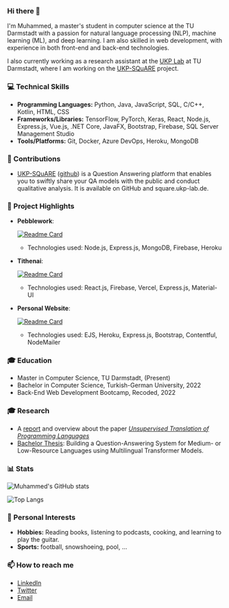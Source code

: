 ### **Hi there 👋**

I'm Muhammed, a master's student in computer science at the TU Darmstadt with a passion for natural language processing (NLP), machine learning (ML), and deep learning. I am also skilled in web development, with experience in both front-end and back-end technologies.

I also currently working as a research assistant at the [UKP Lab](https://www.ukp.tu-darmstadt.de/) at TU Darmstadt, where I am working on the [UKP-SQuARE](https://square.ukp-lab.de) project.

### **💻 Technical Skills**

- **Programming Languages:** Python, Java, JavaScript, SQL, C/C++, Kotlin, HTML, CSS
- **Frameworks/Libraries:** TensorFlow, PyTorch, Keras, React, Node.js, Express.js, Vue.js, .NET Core, JavaFX, Bootstrap, Firebase, SQL Server Management Studio
- **Tools/Platforms:** Git, Docker, Azure DevOps, Heroku, MongoDB

### **🤝 Contributions**

- [UKP-SQuARE](https://square.ukp-lab.de) ([github](https://github.com/UKP-SQuARE)) is a Question Answering platform that enables you to swiftly share your QA models with the public and conduct qualitative analysis. It is available on GitHub and square.ukp-lab.de.

### **🌟 Project Highlights**

- **Pebblework**:  

    [![Readme Card](https://github-readme-stats.vercel.app/api/pin/?username=muhammed-shihebi&repo=backend-capstone-turkey-pebble-work&theme=tokyonight)](https://github.com/muhammed-shihebi/backend-capstone-turkey-pebble-work)
    
    - Technologies used: Node.js, Express.js, MongoDB, Firebase, Heroku


- **Tithenai**:

    [![Readme Card](https://github-readme-stats.vercel.app/api/pin/?username=muhammed-shihebi&repo=tithenai&theme=tokyonight)](https://github.com/muhammed-shihebi/tithenai)
    - Technologies used: React.js, Firebase, Vercel, Express.js, Material-UI

- **Personal Website**:

    [![Readme Card](https://github-readme-stats.vercel.app/api/pin/?username=muhammed-shihebi&repo=personal-website&theme=tokyonight)](https://github.com/muhammed-shihebi/personal-website)
    - Technologies used: EJS, Heroku, Express.js, Bootstrap, Contentful, NodeMailer

### **🎓 Education**

- Master in Computer Science, TU Darmstadt, (Present)
- Bachelor in Computer Science, Turkish-German University, 2022
- Back-End Web Development Bootcamp, Recoded, 2022

### **🎓 Research**

- A [report](https://drive.google.com/file/d/1KYouxCw3UESN8K6bPGlPXiRsI4e9JH4F/view?usp=share_link) and overview about the paper [*Unsupervised Translation of Programming Languages*](https://arxiv.org/abs/2006.03511)
- [Bachelor Thesis](https://drive.google.com/file/d/1oLJV-9e27A1toQd_YaPPhyD92O7LYpty/view): Building a Question-Answering System for Medium- or Low-Resource Languages using Multilingual Transformer Models.

### **📊 Stats**

![Muhammed's GitHub stats](https://github-readme-stats.vercel.app/api?username=muhammed-shihebi&show_icons=true&theme=tokyonight&hide_title=True)

![Top Langs](https://github-readme-stats.vercel.app/api/top-langs/?username=muhammed-shihebi&theme=tokyonight)

### **🎉 Personal Interests**

- **Hobbies:** Reading books, listening to podcasts, cooking, and learning to play the guitar.
- **Sports:** football, snowshoeing, pool, ...

### **📫 How to reach me**
- [LinkedIn](https://www.linkedin.com/in/muhammed-shihebi/)
- [Twitter](https://twitter.com/MuhamedShihebi)
- [Email](mailto:muhammednurpro@gmail.com)
<!-- - [Website](https://muhammed-shihebi.github.io/) TODO -->